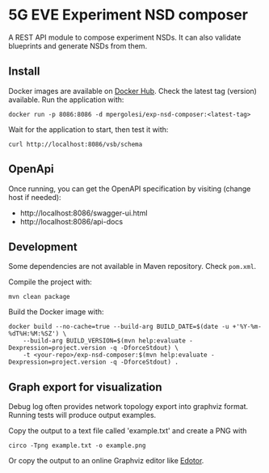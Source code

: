 # 5G EVE Experiment NSD composer

A REST API module to compose experiment NSDs.
It can also validate blueprints and generate NSDs from them.

## Install

Docker images are available on [Docker Hub](https://hub.docker.com/r/mpergolesi/exp-nsd-composer).
Check the latest tag (version) available.
Run the application with:

```shell script
docker run -p 8086:8086 -d mpergolesi/exp-nsd-composer:<latest-tag>
```

Wait for the application to start, then test it with:

```shell script
curl http://localhost:8086/vsb/schema
```

## OpenApi

Once running, you can get the OpenAPI specification by visiting (change host if needed):

- http://localhost:8086/swagger-ui.html
- http://localhost:8086/api-docs

## Development

Some dependencies are not available in Maven repository. Check `pom.xml`.

Compile the project with:

```shell script
mvn clean package
```

Build the Docker image with:

```shell script
docker build --no-cache=true --build-arg BUILD_DATE=$(date -u +'%Y-%m-%dT%H:%M:%SZ') \
    --build-arg BUILD_VERSION=$(mvn help:evaluate -Dexpression=project.version -q -DforceStdout) \
    -t <your-repo>/exp-nsd-composer:$(mvn help:evaluate -Dexpression=project.version -q -DforceStdout) .
```

## Graph export for visualization

Debug log often provides network topology export into graphviz format.
Running tests will produce output examples.

Copy the output to a text file called 'example.txt' and create a PNG with

```shell script
circo -Tpng example.txt -o example.png
```

Or copy the output to an online Graphviz editor like [Edotor](https://edotor.net/).

